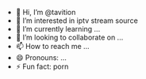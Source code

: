 - 👋 Hi, I’m @tavition
- 👀 I’m interested in iptv stream source 
- 🌱 I’m currently learning ...
- 💞️ I’m looking to collaborate on ...
- 📫 How to reach me ...
- 😄 Pronouns: ...
- ⚡ Fun fact: porn 

<!---
tavition/tavition is a ✨ special ✨ repository because its `README.md` (this file) appears on your GitHub profile.
You can click the Preview link to take a look at your changes.
--->
